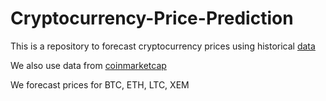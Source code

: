 # Cryptocurrency-Price-Prediction

This is a repository to forecast cryptocurrency prices using historical [data](https://www.kaggle.com/sudalairajkumar/cryptocurrencypricehistory)

We also use data from [coinmarketcap](https://coinmarketcap.com/) 

We forecast prices for BTC, ETH, LTC, XEM
